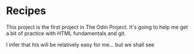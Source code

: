 # Recipes

This project is the first project in The Odin Project. It's going to help me get a bit of practice with
HTML fundamentals and git.

I infer that his will be relatively easy for me... but we shall see
